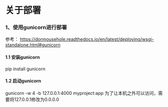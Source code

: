 # 关于部署

### 1、使用gunicorn进行部署
参考：
https://dormousehole.readthedocs.io/en/latest/deploying/wsgi-standalone.html#gunicorn

#### 1.1 安装gunicorn
pip install gunicorn

#### 1.2 启动gunicorn
gunicorn -w 4 -b 127.0.0.1:4000 myproject:app
为了让本机之外可以访问，需要将127.0.0.1修改为0.0.0.0

